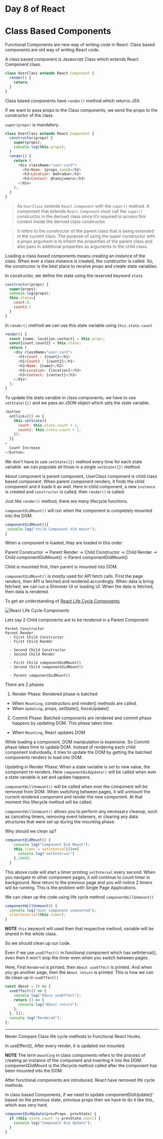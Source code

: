 # Day 8 of React

# Class Based Components

Functional Components are new way of writing code in React. Class based components are old way of writing React code.

A class based component is Javascript Class which extends React Component class.

```js
class UserClass extends React.Component {
  render() {
    return;
  }
}
```

Class based components have `render()` method which returns JSX.

If we want to pass props to the Class components, we send the props to the constructor of the class.

`super(props)` is mandatory.

```js
class UserClass extends React.Component {
  constructor(props) {
    super(props);
    console.log(this.props);
  }
  render() {
    return (
      <div className="user-card">
        <h2>Name: {props.name}</h2>
        <h3>Location: Dehradun</h3>
        <h3>Contact: @tanujveera</h3>
      </div>
    );
  }
}
```

> As `UserClass` extends `React.Component` with the `super()` method. A component that extends `React.Component` must call the `super()` constructor in the derived class since it’s required to access this context inside the derived class constructor.

> It refers to the constructor of the parent class that is being extended in the current class. The purpose of using the super constructor with a props argument is to inherit the properties of the parent class and also pass in additional properties as arguments to the child class.

Loading a class based components means creating an instance of the class. When ever a class instance is created, the constructor is called. So, the constructor is the best place to receive props and create state variables.

In constructor, we define the state using the reserved keyword `state`

```js
constructor(props) {
  super(props);
  console.log(props);
  this.state={
    count:0,
    count2:1
  }
}
```

In `render()` method we can use this state variable using `this.state.count`

```js
render() {
  const {name, location,contact} = this.props;
  const{count,count2} = this.state;
  return (
    <div className="user-card">
      <h1>Count : {count}</h1>
      <h1>Count2 : {count2}</h1>
      <h2>Name: {name}</h2>
      <h3>Location: {location}</h3>
      <h3>Contact: {contact}</h3>
    </div>
  );
}
```

To update the state variable in class components, we have to use `setState({})` and we pass an JSON object which sets the state variable.

```js
<button
  onClick={() => {
    this.setState({
      count: this.state.count + 1,
      count2: this.state.count + 1,
    });
  }}
>
  Count Increase
</button>
```

We don't have to use `setState({})` method every time for each state variable. we can populate all those in a single `setState({})` method.

About component is parent component, UserClass component is child class based component. When parent component renders, it finds the child component and it loads it as well. Here in child component, a new `instance` is created and `constructor` is called, then `render()` is called.

Just like `render()` method, there are many lifecycle functions.

`componentDidMount()` will run when the component is completely mounted into the DOM.

```js
componentDidMount(){
 console.log("child Component did mount");
}
```

When a component is loaded, they are loaded in this order

Parent Constructor -> Parent Render -> Child Constructor -> Child Render -> Child componentDidMount() -> Parent componentDidMount()

Child is mounted first, then parent is mounted into DOM.

`componentDidMount()` is mostly used for API fetch calls. First the page renders, then API is fetched and rendered accordingly. When data is bring fetched, we can run a Shimmer UI or loading UI. When the data is fetched, then data is rendered.

To get an understanding of [React Life Cycle Components](https://projects.wojtekmaj.pl/react-lifecycle-methods-diagram/ "React Life Cycle")

![React Life Cycle Components](image-1.png)

Lets say 2 Child components are to be rendered in a Parent Component

```
Parent Constructor
Parent Render
  - First Child Constructor
  - First Child Render

  - Second Child Constructor
  - Second Child Render

  - First Child componentDidMount()
  - Second Child componentDidMount()

  - Parent componentDidMount()
```

There are 2 phases

1. Render Phase: Rendered phase is batched

- When `Mounting`, constructors and render() methods are called.
- When `Updating`, props, setState(), forceUpdate()

2. Commit Phase: Batched components are rendered and commit phase happens by updating DOM. This phase takes time.

- When `Mounting`, React updates DOM

While loading a component, DOM manipulation is expensive. So Commit phase takes time to update DOM. Instead of rendering each child component individually, it tries to update the DOM by getting the batched components renders to load into DOM.

Updating in Render Phase: When a state variable is set to new value, the component re-renders. Here `componentDidUpdate()` will be called when ever a state variable is set and update happens.

`componentWillUnmount()` will be called when ever the component will be removed from DOM. When switching between pages, it will unmount the current rendered component and render the new component. At that moment this lifecycle method will be called.

`componentWillUnmount()` allows you to perform any necessary cleanup, such as canceling timers, removing event listeners, or clearing any data structures that were set up during the mounting phase.

Why should we clean up?

```js
componentDidMount() {
    console.log("Component Did Mount");
    this.timer = setInterval(()=>{
      console.log("setInterval")
    },1000);
  }
```

This above code will start a timer printing `setInterval` every second. When you navigate to other component pages, it will continue to count timer in background. Now return to the previous page and you will notice 2 timers will be running. This is the problem with Single Page Applications.

We can clean up the code using life cycle method `componentWillUnmount()`

```js
componentWillUnmount() {
  console.log("User component unmounted");
  clearInterval(this.timer);
}
```

**NOTE** `this` keyword will used then that respective method, variable will be shared in the whole class.

So we should clean up our code.

Even if we use `useEffect()` in functional component which has setInterval(), even then it won't stop the timer even when you switch between pages.

Here, First `Rendered` is printed, then `About useEffect` is printed. And when you go another page, then the `About return` is printed. This is how we can do clean up in `useEffect()`

```js
const About = () => {
  useEffect(() => {
    console.log("About useEffect");
    return () => {
      console.log("About return");
    };
  }, []);
  console.log("Rendered");
};
```

---

Never Compare Class life cycle methods to Functional React Hooks.

In useEffect(), After every render, it is updated not mounted.

**NOTE** The term `mounting` in class components refers to the process of creating an instance of the component and inserting it into the DOM. componentDidMount is the lifecycle method called after the component has been mounted into the DOM. 

After functional components are introduced, React have removed life cycle methods.

In class based Components, if we need to update componentDidUpdate()' based on the previous state, previous props then we have to do it like this, which was very hard.

```js
componentDidUpdate(prevProps, prevState) {
  if (this.state.count != prevState.count) {
    console.log("Component Did Update");
  }
}
```
